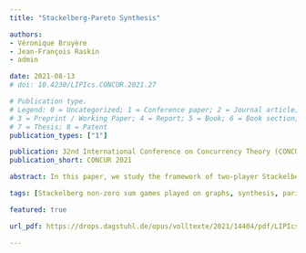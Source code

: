 ```yaml
---
title: "Stackelberg-Pareto Synthesis"

authors:
- Véronique Bruyère
- Jean-François Raskin
- admin

date: 2021-08-13
# doi: 10.4230/LIPIcs.CONCUR.2021.27

# Publication type.
# Legend: 0 = Uncategorized; 1 = Conference paper; 2 = Journal article;
# 3 = Preprint / Working Paper; 4 = Report; 5 = Book; 6 = Book section;
# 7 = Thesis; 8 = Patent
publication_types: ["1"]

publication: 32nd International Conference on Concurrency Theory (CONCUR 2021)
publication_short: CONCUR 2021

abstract: In this paper, we study the framework of two-player Stackelberg games played on graphs in which Player 0 announces a strategy and Player 1 responds rationally with a strategy that is an optimal response. While it is usually assumed that Player 1 has a single objective, we consider here the new setting where he has several. In this context, after responding with his strategy, Player 1 gets a payoff in the form of a vector of Booleans corresponding to his satisfied objectives. Rationality of Player 1 is encoded by the fact that his response must produce a Pareto-optimal payoff given the strategy of Player 0. We study the Stackelberg-Pareto Synthesis problem which asks whether Player 0 can announce a strategy which satisfies his objective, whatever the rational response of Player 1. For games in which objectives are either all parity or all reachability objectives, we show that this problem is fixed-parameter tractable and NEXPTIME-complete. This problem is already NP-complete in the simple case of reachability objectives and graphs that are trees.

tags: [Stackelberg non-zero sum games played on graphs, synthesis, parity objectives]

featured: true

url_pdf: https://drops.dagstuhl.de/opus/volltexte/2021/14404/pdf/LIPIcs-CONCUR-2021-27.pdf

---
```

